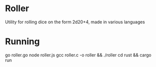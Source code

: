 # Roller
Utility for rolling dice on the form 2d20+4, made in various languages

# Running
go roller.go <roll>
node roller.js <roll>
gcc roller.c -o roller && ./roller <roll>
cd rust && cargo run <roll>
